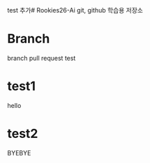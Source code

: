  test 추가# Rookies26-Ai
git, github 학습용 저장소
# Branch
branch pull request test
# test1
hello
# test2
BYEBYE
